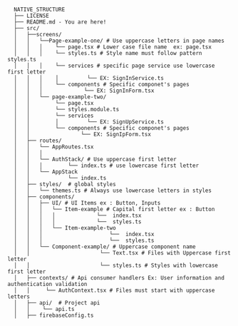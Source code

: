       NATIVE_STRUCTURE
      ├── LICENSE
      ├── README.md - You are here!   
      ├── src/
      │   ├──screens/
      │   │   └──Page-example-one/ # Use uppercase letters in page names 
      │   │   │    └── page.tsx # Lower case file name  ex: page.tsx
      │   │   │    └── styles.ts # Style name must follow pattern styles.ts
      │   │   │    └── services # specific page service use lowercase first letter  
      │   │   │    │         └── EX: SignInService.ts 
      │   │   │    └── components # Specific componet's pages
      │   │   │             └── EX: SignInForm.tsx       
      │   │   └── page-example-two/ 
      │   │        └── page.tsx
      │   │        └── styles.module.ts
      │   │        └── services  
      │   │        │         └── EX: SignUpService.ts 
      │   │        └── components # Specific componet's pages
      │   │                └── EX: SignIpForm.tsx         
      │   ├── routes/
      │   │   └── AppRoutes.tsx
      │   │   │
      │   │   └── AuthStack/ # Use uppercase first letter
      │   │   │        └── index.ts # use lowercase first letter 
      │   │   └── AppStack
      │   │            └── index.ts 
      │   ├── styles/  # global styles
      │   │   └── themes.ts # Always use lowercase letters in styles
      │   ├── components/
      │   │   ├── UI/ # UI Items ex : Button, Inputs
      │   │   │   └── Item-example # Capital first letter ex : Button
      │   │   │   │             └──  index.tsx
      │   │   │   │             └──  styles.ts
      │   │   │   └── Item-example-two 
      │   │   │                     └──  index.tsx
      │   │   │                     └──  styles.ts
      │   │   └── Component-example/ # Uppercase component name
      │   │                      └── Text.tsx # Files with Uppercase first letter
      │   │                      └── styles.ts # Styles with lowercase first letter  
      │   ├── contexts/ # Api consumer handlers Ex: User information and authentication validation
      │   │     └── AuthContext.tsx # Files must start with uppercase letters
      │   ├── api/  # Project api
      │   │    └── api.ts
      │   ├── firebaseConfig.ts